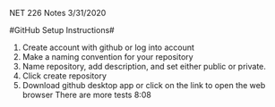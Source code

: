 NET 226 Notes 3/31/2020

#GitHub Setup Instructions#
1. Create account with github or log into account
2. Make a naming convention for your repository
3. Name repository, add description, and set either public or private. 
4. Click create repository
5. Download github desktop app or click on the link to open the web browser
There are more tests 8:08
